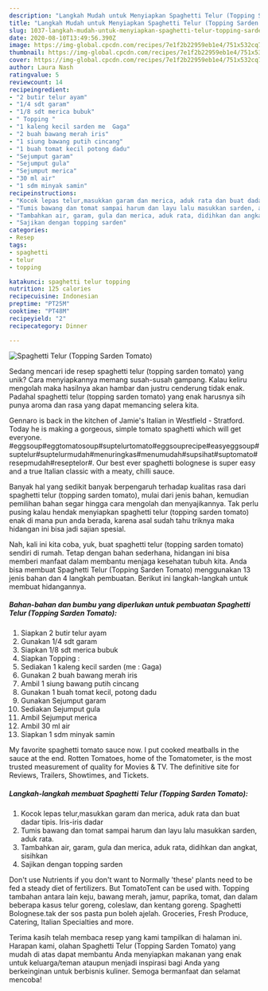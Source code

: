 ```yaml
---
description: "Langkah Mudah untuk Menyiapkan Spaghetti Telur (Topping Sarden Tomato) yang Bisa Manjain Lidah"
title: "Langkah Mudah untuk Menyiapkan Spaghetti Telur (Topping Sarden Tomato) yang Bisa Manjain Lidah"
slug: 1037-langkah-mudah-untuk-menyiapkan-spaghetti-telur-topping-sarden-tomato-yang-bisa-manjain-lidah
date: 2020-08-10T13:49:56.390Z
image: https://img-global.cpcdn.com/recipes/7e1f2b22959eb1e4/751x532cq70/spaghetti-telur-topping-sarden-tomato-foto-resep-utama.jpg
thumbnail: https://img-global.cpcdn.com/recipes/7e1f2b22959eb1e4/751x532cq70/spaghetti-telur-topping-sarden-tomato-foto-resep-utama.jpg
cover: https://img-global.cpcdn.com/recipes/7e1f2b22959eb1e4/751x532cq70/spaghetti-telur-topping-sarden-tomato-foto-resep-utama.jpg
author: Laura Nash
ratingvalue: 5
reviewcount: 14
recipeingredient:
- "2 butir telur ayam"
- "1/4 sdt garam"
- "1/8 sdt merica bubuk"
- " Topping "
- "1 kaleng kecil sarden me  Gaga"
- "2 buah bawang merah iris"
- "1 siung bawang putih cincang"
- "1 buah tomat kecil potong dadu"
- "Sejumput garam"
- "Sejumput gula"
- "Sejumput merica"
- "30 ml air"
- "1 sdm minyak samin"
recipeinstructions:
- "Kocok lepas telur,masukkan garam dan merica, aduk rata dan buat dadar tipis. Iris-iris dadar"
- "Tumis bawang dan tomat sampai harum dan layu lalu masukkan sarden, aduk rata."
- "Tambahkan air, garam, gula dan merica, aduk rata, didihkan dan angkat, sisihkan"
- "Sajikan dengan topping sarden"
categories:
- Resep
tags:
- spaghetti
- telur
- topping

katakunci: spaghetti telur topping 
nutrition: 125 calories
recipecuisine: Indonesian
preptime: "PT25M"
cooktime: "PT48M"
recipeyield: "2"
recipecategory: Dinner

---
```



![Spaghetti Telur (Topping Sarden Tomato)](https://img-global.cpcdn.com/recipes/7e1f2b22959eb1e4/751x532cq70/spaghetti-telur-topping-sarden-tomato-foto-resep-utama.jpg)

Sedang mencari ide resep spaghetti telur (topping sarden tomato) yang unik? Cara menyiapkannya memang susah-susah gampang. Kalau keliru mengolah maka hasilnya akan hambar dan justru cenderung tidak enak. Padahal spaghetti telur (topping sarden tomato) yang enak harusnya sih punya aroma dan rasa yang dapat memancing selera kita.

Gennaro is back in the kitchen of Jamie&#39;s Italian in Westfield - Stratford. Today he is making a gorgeous, simple tomato spaghetti which will get everyone. #eggsoup#eggtomatosoup#suptelurtomato#eggsouprecipe#easyeggsoup#suptelur#suptelurmudah#menuringkas#menumudah#supsihat#suptomato#resepmudah#reseptelor#. Our best ever spaghetti bolognese is super easy and a true Italian classic with a meaty, chilli sauce.

Banyak hal yang sedikit banyak berpengaruh terhadap kualitas rasa dari spaghetti telur (topping sarden tomato), mulai dari jenis bahan, kemudian pemilihan bahan segar hingga cara mengolah dan menyajikannya. Tak perlu pusing kalau hendak menyiapkan spaghetti telur (topping sarden tomato) enak di mana pun anda berada, karena asal sudah tahu triknya maka hidangan ini bisa jadi sajian spesial.


Nah, kali ini kita coba, yuk, buat spaghetti telur (topping sarden tomato) sendiri di rumah. Tetap dengan bahan sederhana, hidangan ini bisa memberi manfaat dalam membantu menjaga kesehatan tubuh kita. Anda bisa membuat Spaghetti Telur (Topping Sarden Tomato) menggunakan 13 jenis bahan dan 4 langkah pembuatan. Berikut ini langkah-langkah untuk membuat hidangannya.

<!--inarticleads1-->

##### Bahan-bahan dan bumbu yang diperlukan untuk pembuatan Spaghetti Telur (Topping Sarden Tomato):

1. Siapkan 2 butir telur ayam
1. Gunakan 1/4 sdt garam
1. Siapkan 1/8 sdt merica bubuk
1. Siapkan  Topping :
1. Sediakan 1 kaleng kecil sarden (me : Gaga)
1. Gunakan 2 buah bawang merah iris
1. Ambil 1 siung bawang putih cincang
1. Gunakan 1 buah tomat kecil, potong dadu
1. Gunakan Sejumput garam
1. Sediakan Sejumput gula
1. Ambil Sejumput merica
1. Ambil 30 ml air
1. Siapkan 1 sdm minyak samin


My favorite spaghetti tomato sauce now. I put cooked meatballs in the sauce at the end. Rotten Tomatoes, home of the Tomatometer, is the most trusted measurement of quality for Movies &amp; TV. The definitive site for Reviews, Trailers, Showtimes, and Tickets. 

<!--inarticleads2-->

##### Langkah-langkah membuat Spaghetti Telur (Topping Sarden Tomato):

1. Kocok lepas telur,masukkan garam dan merica, aduk rata dan buat dadar tipis. Iris-iris dadar
1. Tumis bawang dan tomat sampai harum dan layu lalu masukkan sarden, aduk rata.
1. Tambahkan air, garam, gula dan merica, aduk rata, didihkan dan angkat, sisihkan
1. Sajikan dengan topping sarden


Don&#39;t use Nutrients if you don&#39;t want to Normally &#39;these&#39; plants need to be fed a steady diet of fertilizers. But TomatoTent can be used with. Topping tambahan antara lain keju, bawang merah, jamur, paprika, tomat, dan dalam beberapa kasus telur goreng, coleslaw, dan kentang goreng. Spaghetti Bolognese.tak der sos pasta pun boleh ajelah. Groceries, Fresh Produce, Catering, Italian Specialties and more. 

Terima kasih telah membaca resep yang kami tampilkan di halaman ini. Harapan kami, olahan Spaghetti Telur (Topping Sarden Tomato) yang mudah di atas dapat membantu Anda menyiapkan makanan yang enak untuk keluarga/teman ataupun menjadi inspirasi bagi Anda yang berkeinginan untuk berbisnis kuliner. Semoga bermanfaat dan selamat mencoba!
